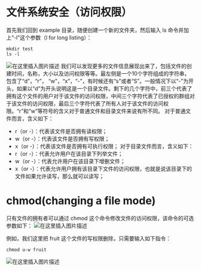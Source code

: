 # 文件系统安全（访问权限）
首先我们回到 example 目录，随便创建一个新的文件夹，然后输入 ls 命令并加上“-l”这个参数（l for long listing）：
```
mkdir test
ls -l
```
![在这里插入图片描述](https://img-blog.csdnimg.cn/d2b051e1716742278521004b1e61384a.png)
我们可以发现更多的文件信息展现出来了，包括文件的创建时间，名称，大小以及访问权限等等。最左侧是一个10个字符组成的字符串，包含了“d”，“r”， “w”，“x”，“-”，有时候还有“s”或者“S”。一般情况下以“-”为开头，如果以“d”为开头说明这是一个目录文件。剩下的几个字符中，前三个代表了拥有这个文件的用户对于该文件的访问权限，中间三个字符代表了已授权的群组对于该文件的访问权限，最后三个字符代表了所有人对于该文件的访问权限。“r”和“w”等符号的含义对于普通文件和目录文件来说有所不同。
对于普通文件而言，含义如下：

- r（or -）：代表该文件是否拥有读权限；
- w（or -）：代表该文件是否拥有写权限；
- x（or -）：代表该文件是否拥有可执行权限；
对于目录文件而言，含义如下：
- r（or -）：代表允许用户在该目录下列举文件；
- w（or -）：代表允许用户在该目录下增删文件；
- x（or -）：代表允许用户拥有该目录下文件的访问权限，也就是说该目录下的文件如果允许读写，那么就可以读写；

# chmod(changing a file mode)
只有文件的拥有者可以通过 chmod 这个命令修改文件的访问权限，该命令的可选参数如下：
![在这里插入图片描述](https://img-blog.csdnimg.cn/08bf15d044e549b4ab9b6c5b1074a5e0.png)

例如，我们这里把 fruit 这个文件的写权限删除，只需要输入如下指令：
```
chmod u-w fruit
```
![在这里插入图片描述](https://img-blog.csdnimg.cn/5c882f8f7e1947a3a56e733cde5ae2f4.png)
